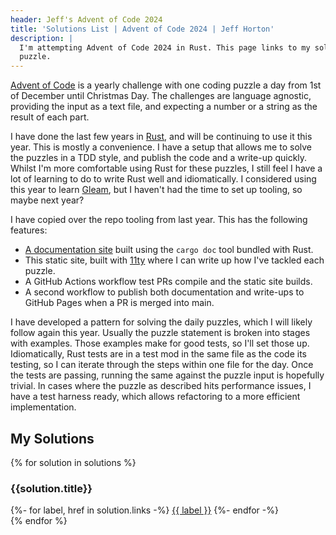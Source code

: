 ```yaml
---
header: Jeff's Advent of Code 2024
title: 'Solutions List | Advent of Code 2024 | Jeff Horton'
description: |
  I'm attempting Advent of Code 2024 in Rust. This page links to my solutions and write-ups for each day's 
  puzzle.
---
```


[Advent of Code](https://adventofcode.com/2024) is a yearly challenge with one coding puzzle a day from 1st of December
until Christmas Day. The challenges are language agnostic, providing the input as a text file, and expecting a number or
a string as the result of each part.

I have done the last few years in [Rust](https://rustlang.org), and will be continuing to use it this year. This is
mostly a convenience. I have a setup that allows me to solve the puzzles in a TDD style, and publish the code and a
write-up quickly. Whilst I'm more comfortable using Rust for these puzzles, I still feel I have a lot of learning to
do to write Rust well and idiomatically. I considered using this year to learn [Gleam](https://gleam.run/), but I
haven't had the time to set up tooling, so maybe next year?

I have copied over the repo tooling from last year. This has the following features:

- [A documentation site](./advent_of_code_2024/) built using the `cargo doc` tool bundled with Rust.
- This static site, built with [11ty](https://www.11ty.dev) where I can write up how I've tackled each puzzle.
- A GitHub Actions workflow test PRs compile and the static site builds.
- A second workflow to publish both documentation and write-ups to GitHub Pages when a PR is merged into main.

I have developed a pattern for solving the daily puzzles, which I will likely follow again this year. Usually
the puzzle statement is broken into stages with examples. Those examples make for good tests, so I'll set those up.
Idiomatically, Rust tests are in a test mod in the same file as the code its testing, so I can iterate through the
steps within one file for the day. Once the tests are passing, running the same against the puzzle input is
hopefully trivial. In cases where the puzzle as described hits performance issues, I have a test harness ready,
which allows refactoring to a more efficient implementation.

## My Solutions

<div class="solutions-list">
{% for solution in solutions %}
  <section class="solution" aria-labelledby="{{ solution.title | slugify }}">
    <h3 class="solution-title" id="{{ solution.title | slugify }}">{{solution.title}}</h3>
    <div class="solution-links">
      {%- for label, href in solution.links -%}
        <!--suppress HtmlUnknownTarget -->
        <a href="{{ href | url }}" class="solution-link">{{ label }}</a>
      {%- endfor -%}
    </div>
  </section>
{% endfor %}
</div>

